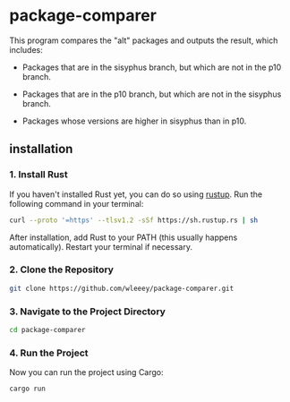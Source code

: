 # package-comparer

This program compares the "alt" packages and outputs the result, which includes:

* Packages that are in the sisyphus branch, but which are not in the p10 branch.

* Packages that are in the p10 branch, but which are not in the sisyphus branch.

* Packages whose versions are higher in sisyphus than in p10.

## installation

### 1. Install Rust

If you haven't installed Rust yet, you can do so using [rustup](https://rustup.rs/). Run the following command in your terminal:

```bash
curl --proto '=https' --tlsv1.2 -sSf https://sh.rustup.rs | sh
```
After installation, add Rust to your PATH (this usually happens automatically). Restart your terminal if necessary.

### 2. Clone the Repository

```bash
git clone https://github.com/wleeey/package-comparer.git
```
### 3. Navigate to the Project Directory

```bash
cd package-comparer
```
### 4. Run the Project

Now you can run the project using Cargo:

```bash
cargo run
```
